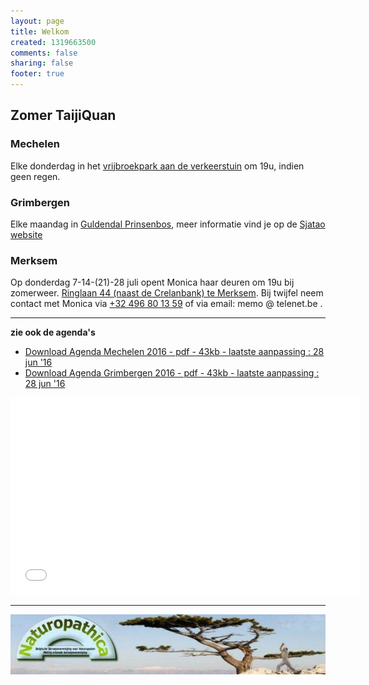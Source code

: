 ```yaml
--- 
layout: page
title: Welkom	
created: 1319663500
comments: false
sharing: false  
footer: true
---
```



## Zomer TaijiQuan 
### Mechelen
Elke donderdag in het [vrijbroekpark aan de verkeerstuin](https://goo.gl/maps/nBZrzS6MDbG2 ) om 19u, indien geen regen. 

### Grimbergen
Elke maandag in [Guldendal Prinsenbos](https://goo.gl/maps/q345YgHB1U82 ), meer informatie vind je op de [Sjatao website](http://sjatao.be/taichi-guldendal.html )


### Merksem
Op donderdag 7-14-(21)-28 juli opent Monica haar deuren om 19u bij zomerweer. [Ringlaan 44 (naast de Crelanbank) te Merksem](https://goo.gl/maps/RryLt4csv7U2 ). Bij twijfel neem contact met Monica via [+32 496 80 13 59](tel://+32496801359) of via email: memo @ telenet.be .




<hr>

**zie ook de agenda's** 

* [Download Agenda Mechelen 2016 - pdf - 43kb - laatste aanpassing : 28 jun '16](/flyers/Agenda_Mechelen_2016.pdf)  
* [Download Agenda Grimbergen 2016 - pdf - 43kb - laatste aanpassing : 28 jun '16](/flyers/Agenda_Grimbergen_2016.pdf) 


<iframe width="560"  height="315" src="//www.youtube.com/embed/bjQ3ZA9TKTk?rel=0" frameborder="0" allowfullscreen></iframe>


<!--##Jaaroverzicht-->

---

[![Naturopathica](images/naturopathica.jpg)](http://www.naturopathica.be/)